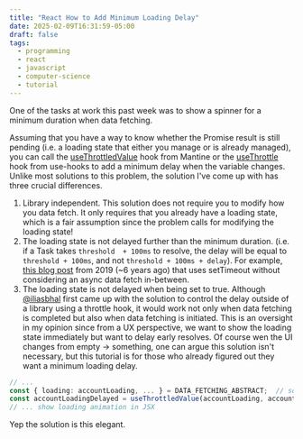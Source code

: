 ```yaml
---
title: "React How to Add Minimum Loading Delay"
date: 2025-02-09T16:31:59-05:00
draft: false
tags:
  - programming
  - react
  - javascript
  - computer-science
  - tutorial
---
```


One of the tasks at work this past week was to show a spinner for a minimum duration when data fetching.

Assuming that you have a way to know whether the Promise result is still pending (i.e. a loading state that either you manage or is already managed), you can call the [useThrottledValue](https://mantine.dev/hooks/use-throttled-value/) hook from Mantine or the [useThrottle](https://usehooks.com/usethrottle) hook from use-hooks to add a minimum delay when the variable changes. Unlike most solutions to this problem, the solution I've come up with has three crucial differences.

1. Library independent. This solution does not require you to modify how you data fetch. It only requires that you already have a loading state, which is a fair assumption since the problem calls for modifying the loading state!
2. The loading state is not delayed further than the minimum duration. (i.e. if a Task takes `threshold  + 100ms` to resolve, the delay will be equal to `threshold + 100ms`, and not `threshold + 100ms + delay`). For example, [this blog post](https://web.archive.org/web/20220924222141/https://humble.dev/creating-a-nice-loading-button-with-react-hooks) from 2019 (~6 years ago) that uses setTimeout without considering an async data fetch in-between.
3. The loading state is not delayed when being set to true. Although [@iliasbhal](https://github.com/TanStack/query/discussions/6905#discussioncomment-10472806) first came up with the solution to control the delay outside of a library using a throttle hook, it would work not only when data fetching is completed but also  when data fetching is initiated. This is an oversight in my opinion since from a UX perspective, we want to show the loading state immediately but want to delay early resolves. Of course wen the UI changes from empty &rarr; something, one can argue this solution isn't necessary, but this tutorial is for those who already figured out they want a minimum loading delay.

```ts
// ...
const { loading: accountLoading, ... } = DATA_FETCHING_ABSTRACT;  // something returned by TanStack's React Query or a custom useAsync hook
const accountLoadingDelayed = useThrottledValue(accountLoading, accountLoading ? 400 : 0);
// ... show loading animation in JSX
```

Yep the solution is this elegant.
